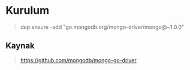 # Kurulum

> dep ensure -add "go.mongodb.org/mongo-driver/mongo@~1.0.0"

## Kaynak

> https://github.com/mongodb/mongo-go-driver
